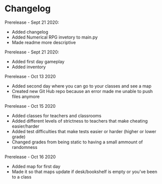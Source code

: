 # Changelog

Prerelease - Sept 21 2020:
- Added changelog
- Added Numerical RPG invetory to main.py
- Made readme more descriptive

Prerelease - Sept 21 2020:
- Added first day gameplay
- Added inventory

Prerelease - Oct 13 2020
- Added second day where you can go to your classes and see a map
- Created new Git Hub repo because an error made me unable to push files anymore

Prerelease - Oct 15 2020
- Added classes for teachers and classrooms
- Added different levels of strictness to teachers that make cheating easier/harder
- Added test difficulties that make tests easier or harder (higher or lower grade)
- Changed grades from being static to having a small ammount of randomness

Prerelease - Oct 16 2020
- Added map for first day
- Made it so that maps update if desk/bookshelf is empty or you've been to a class